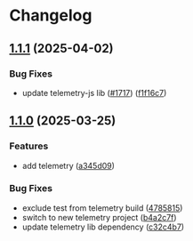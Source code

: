 # Changelog

## [1.1.1](https://github.com/matter-labs/hardhat-zksync/compare/@matterlabs/hardhat-zksync-telemetry-v1.1.0...@matterlabs/hardhat-zksync-telemetry-v1.1.1) (2025-04-02)


### Bug Fixes

* update telemetry-js lib ([#1717](https://github.com/matter-labs/hardhat-zksync/issues/1717)) ([f1f16c7](https://github.com/matter-labs/hardhat-zksync/commit/f1f16c7597eb2927c8312e9871ba1b53db1474a9))

## [1.1.0](https://github.com/matter-labs/hardhat-zksync/compare/@matterlabs/hardhat-zksync-telemetry-v1.0.0...@matterlabs/hardhat-zksync-telemetry-v1.1.0) (2025-03-25)


### Features

* add telemetry ([a345d09](https://github.com/matter-labs/hardhat-zksync/commit/a345d09e2150ac5b2b96b9e77edbe18dc0f3e7f4))


### Bug Fixes

* exclude test from telemetry build ([4785815](https://github.com/matter-labs/hardhat-zksync/commit/4785815de9cbf7f74f60d01d81a65f8436a0b7e8))
* switch to new telemetry project ([b4a2c7f](https://github.com/matter-labs/hardhat-zksync/commit/b4a2c7f01273529c4612d3f399ea94a0d0376925))
* update telemetry lib dependency ([c32c4b7](https://github.com/matter-labs/hardhat-zksync/commit/c32c4b7ff019d373173730cc15ba90499f6e6c33))
